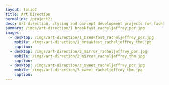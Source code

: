 ```yaml
---
layout: folio2
title: Art Direction
permalink: /project2/
desc: Art direction, styling and concept development projects for fashion and photography.
summary: /imgs/art-direction/1_breakfast_racheljeffrey_por.jpg
images:
  - desktop: /imgs/art-direction/1_breakfast_racheljeffrey_por.jpg
    mobile: /imgs/art-direction/1_breakfast_racheljeffrey_thm.jpg
    caption: 
  - desktop: /imgs/art-direction/2_mirror_racheljeffrey_por.jpg
    mobile: /imgs/art-direction/2_mirror_racheljeffrey_thm.jpg
    caption: 
  - desktop: /imgs/art-direction/3_sweet_racheljeffrey_por.jpg
    mobile: /imgs/art-direction/3_sweet_racheljeffrey_thm.jpg
    caption: 
---
```

